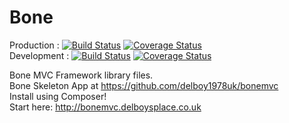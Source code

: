 Bone
====
Production  : [![Build Status](https://travis-ci.org/delboy1978uk/bone.png?branch=master)](https://travis-ci.org/delboy1978uk/bone) [![Coverage Status](https://img.shields.io/coveralls/delboy1978uk/bone.svg)](https://coveralls.io/r/delboy1978uk/bone?branch=master)<br />
Development : [![Build Status](https://travis-ci.org/delboy1978uk/bone.png?branch=dev-master)](https://travis-ci.org/delboy1978uk/bone) [![Coverage Status](https://img.shields.io/coveralls/delboy1978uk/bone.svg)](https://coveralls.io/r/delboy1978uk/bone?branch=dev-master)

Bone MVC Framework library files.<br />
Bone Skeleton App at https://github.com/delboy1978uk/bonemvc<br />
Install using Composer!<br />
Start here: http://bonemvc.delboysplace.co.uk

